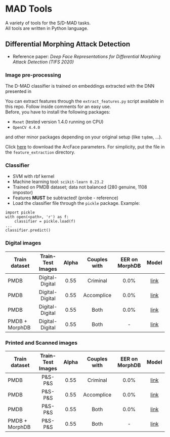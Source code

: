 # MAD Tools
A variety of tools for the S/D-MAD tasks.
<br>
All tools are written in Python language.

## Differential Morphing Attack Detection
- Reference paper: <i>Deep Face Representations for Differential Morphing Attack Detection (TIFS 2020)</i>  

### Image pre-processing
The D-MAD classifier is trained on embeddings extracted with the DNN presented in 

You can extract features through the ``extract_features.py`` script available in this repo. 
Follow inside comments for an easy use.<br>
Before, you have to install the following packages:
- ``Mxnet`` (tested version 1.4.0 running on CPU)
- ``OpenCV 4.4.0`` 

and other minor packages depending on your original setup (like ``tqdmm``, ...).

Click [here](https://miatbiolab.csr.unibo.it/wp-content/uploads/downloads/model-0000.params) to download the ArcFace parameters. 
For simplicity, put the file in the ``feature_extraction`` directory.

### Classifier
- SVM with rbf kernel
- Machine learning tool: ``scikit-learn 0.23.2``  
- Trained on PMDB dataset; data not balanced (280 genuine, 1108 impostor)
- Features **MUST** be subtracted! (probe - reference) 
- Load the classifier file through the ``pickle`` package. 
Example:
```
import pickle
with open(<path>, 'r') as f:
    classifier = pickle.load(f)
...
classifier.predict()
```
    
### Digital images

| Train dataset         | Train-Test Images          | Alpha         | Couples with  | EER on MorphDB | Model                                      |
| --------------------- | :------------------------: |:-------------:|:-------------:|:--------------:|:------------------------------------------:|
| PMDB                  | Digital-Digital            | 0.55          | Criminal      | 0.0%           |[link](Models/svm_rbf_digital_cri.pkl)      |
| PMDB                  | Digital-Digital            | 0.55          | Accomplice    | 0.0%           |[link](Models/svm_rbf_digital_acc.pkl)      |
| PMDB                  | Digital-Digital            | 0.55          | Both          | 0.0%           |[link](Models/svm_rbf_digital_bot.pkl)      |
| PMDB + MorphDB        | Digital-Digital            | 0.55          | Both          | -              |[link](Models/svm_rbf_digital_bot_2dat.pkl) |


### Printed and Scanned images

| Train dataset        | Train-Test Images          | Alpha         | Couples with  | EER on MorphDB | Model                                      |
| -------------------- | :------------------------: |:-------------:|:-------------:|:--------------:|:------------------------------------------:|
| PMDB                 | P&S-P&S                    | 0.55          | Criminal      | 0.0%           |[link](Models/svm_rbf_pes_cri.pkl)          |
| PMDB                 | P&S-P&S                    | 0.55          | Accomplice    | 0.0%           |[link](Models/svm_rbf_pes_acc.pkl)          |
| PMDB                 | P&S-P&S                    | 0.55          | Both          | 0.0%           |[link](Models/svm_rbf_pes_bot.pkl)          |
| PMDB + MorphDB       | P&S-P&S                    | 0.55          | Both          | -              |[link](Models/svm_rbf_pes_bot_2dat.pkl)     |